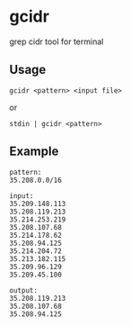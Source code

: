# gcidr

grep cidr tool for terminal

## Usage

```
gcidr <pattern> <input file>
```
or
```
stdin | gcidr <pattern>
```

## Example

```
pattern:
35.208.0.0/16

input:
35.209.148.113
35.208.119.213
35.214.253.219
35.208.107.68
35.214.178.62
35.208.94.125
35.214.204.72
35.213.182.115
35.209.96.129
35.209.45.100

output:
35.208.119.213
35.208.107.68
35.208.94.125
```
